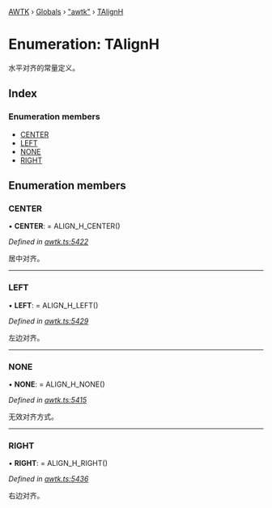 [AWTK](../README.md) › [Globals](../globals.md) › ["awtk"](../modules/_awtk_.md) › [TAlignH](_awtk_.talignh.md)

# Enumeration: TAlignH

水平对齐的常量定义。

## Index

### Enumeration members

* [CENTER](_awtk_.talignh.md#center)
* [LEFT](_awtk_.talignh.md#left)
* [NONE](_awtk_.talignh.md#none)
* [RIGHT](_awtk_.talignh.md#right)

## Enumeration members

###  CENTER

• **CENTER**: =  ALIGN_H_CENTER()

*Defined in [awtk.ts:5422](https://github.com/zlgopen/awtk-binding/blob/540939e/tools/code_gen/js/output/awtk.ts#L5422)*

居中对齐。

___

###  LEFT

• **LEFT**: =  ALIGN_H_LEFT()

*Defined in [awtk.ts:5429](https://github.com/zlgopen/awtk-binding/blob/540939e/tools/code_gen/js/output/awtk.ts#L5429)*

左边对齐。

___

###  NONE

• **NONE**: =  ALIGN_H_NONE()

*Defined in [awtk.ts:5415](https://github.com/zlgopen/awtk-binding/blob/540939e/tools/code_gen/js/output/awtk.ts#L5415)*

无效对齐方式。

___

###  RIGHT

• **RIGHT**: =  ALIGN_H_RIGHT()

*Defined in [awtk.ts:5436](https://github.com/zlgopen/awtk-binding/blob/540939e/tools/code_gen/js/output/awtk.ts#L5436)*

右边对齐。
